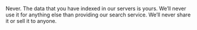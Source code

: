 Never. The data that you have indexed in our servers is yours. We’ll never use it for anything else than providing our search service. We’ll never share it or sell it to anyone.